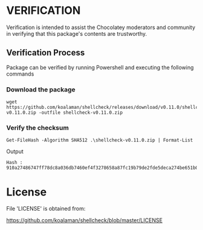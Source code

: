 # VERIFICATION

Verification is intended to assist the Chocolatey moderators and community
in verifying that this package's contents are trustworthy.

## Verification Process

Package can be verified by running Powershell and executing the following commands

### Download the package
```
wget https://github.com/koalaman/shellcheck/releases/download/v0.11.0/shellcheck-v0.11.0.zip -outfile shellcheck-v0.11.0.zip
```

### Verify the checksum
```
Get-FileHash -Algorithm SHA512 .\shellcheck-v0.11.0.zip | Format-List
```

Output
```
Hash : 910a27486747ff78dc8a036db7460ef4f3278658a87fc19b79de2fde5deca274be651b03e171ea1bafaaae6560d8e3d65e7e119fe7889bc83a60aef0dca8623f
```

# License

File 'LICENSE' is obtained from:

  https://github.com/koalaman/shellcheck/blob/master/LICENSE

